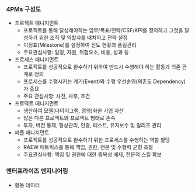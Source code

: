 ### 4PMs 구성도
- 프로젝트 매니지먼트
    + 프로젝트를 통해 달성해야하는 임무/목표/전략/CSF/KPI를 정의하고 그것을 달성하기 위한 조직 및 역할자를 배치하고 전략 설정
    + 이정표(Milestone)를 설정하여 진도 현황과 품질관리
    + 주요관심사항: 일정, 자원, 위험요소, 비용, 성과 등
- 프로세스 매니지먼트
    + 프로젝트를 성공적으로 완수하기 위하여 반드시 수행해야 하는 활동과 의존 관계로 정의
    + 프로세스를 수행시키는 계기(Event)와 수행 우선순위(의존도 Dependency)가 중요
    + 주요 관심사항: 사전, 사후, 조건
- 프로덕트 매니지먼트
    + 생산하여 모델(다이어그램, 정의)화한 기업 자산
    + 많은 다른 프로젝트와 프로젝트 형태로 존속
    + 투자, 버전 통제, 형상관리, 인증, 테스트, 유지보수 및 릴리즈 관리
- 피플 매니지먼트
    + 프로젝트를 성공적으로 완수하기 위한 프로세스를 수행하는 역할 할당
    + RAEW 매트릭스를 통해 책임, 권한, 전문 및 수행력 균형 조절
    + 주요관심사항: 책임 및 권한에 대한 중복성 배제, 전문적 스킬 확보

### 엔터프라이즈 엔지니어링 
- 활동 데이터 